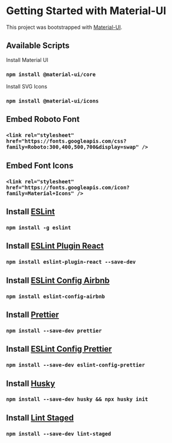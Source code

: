 # Getting Started with Material-UI

This project was bootstrapped with [Material-UI](https://material-ui.com/).

## Available Scripts

Install Material UI

### `npm install @material-ui/core`

Install SVG Icons

### `npm install @material-ui/icons`

## Embed Roboto Font

### `<link rel="stylesheet" href="https://fonts.googleapis.com/css?family=Roboto:300,400,500,700&display=swap" />`

## Embed Font Icons

### `<link rel="stylesheet" href="https://fonts.googleapis.com/icon?family=Material+Icons" />`

## Install [ESLint](https://eslint.org/docs/user-guide/getting-started)

### `npm install -g eslint`

## Install [ESLint Plugin React](https://www.npmjs.com/package/eslint-plugin-react)

### `npm install eslint-plugin-react --save-dev`

## Install [ESLint Config Airbnb](https://github.com/airbnb/javascript)

### `npm install eslint-config-airbnb`

## Install [Prettier](https://prettier.io/)

### `npm install --save-dev prettier`

## Install [ESLint Config Prettier](https://github.com/prettier/eslint-config-prettier)

### `npm install --save-dev eslint-config-prettier`

## Install [Husky](https://typicode.github.io/husky)

### `npm install --save-dev husky && npx husky init`

## Install [Lint Staged](https://www.npmjs.com/package/lint-staged)

### `npm install --save-dev lint-staged`
